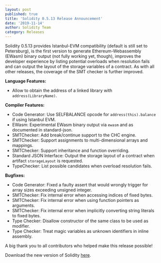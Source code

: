 ```yaml
---
layout: post
published: true
title: 'Solidity 0.5.13 Release Announcement'
date: '2019-11-14'
author: Solidity Team
category: Releases
---
```


Solidity 0.5.13 provides Istanbul-EVM compatibility (default is still set to Petersburg), is the first version to generate Ethereum-Webassembly (EWasm) binary output (not fully working yet, though), improves the developer experience by listing potential overloads when resolution fails and can output the layout of the storage variables of a contract. As with all other releases, the coverage of the SMT checker is further improved.


**Language Features:**
 * Allow to obtain the address of a linked library with ``address(LibraryName)``.


**Compiler Features:**
 * Code Generator: Use SELFBALANCE opcode for ``address(this).balance`` if using Istanbul EVM.
 * EWasm: Experimental EWasm binary output via ``ewasm`` and as documented in standard-json.
 * SMTChecker: Add break/continue support to the CHC engine.
 * SMTChecker: Support assignments to multi-dimensional arrays and mappings.
 * SMTChecker: Support inheritance and function overriding.
 * Standard JSON Interface: Output the storage layout of a contract when artifact ``storageLayout`` is requested.
 * TypeChecker: List possible candidates when overload resolution fails.


**Bugfixes:**
 * Code Generator: Fixed a faulty assert that would wrongly trigger for array sizes exceeding unsigned integer.
 * SMTChecker: Fix internal error when accessing indices of fixed bytes.
 * SMTChecker: Fix internal error when using function pointers as arguments.
 * SMTChecker: Fix internal error when implicitly converting string literals to fixed bytes.
 * Type Checker: Disallow constructor of the same class to be used as modifier.
 * Type Checker: Treat magic variables as unknown identifiers in inline assembly.



A big thank you to all contributors who helped make this release possible!

Download the new version of Solidity [here](https://github.com/ethereum/solidity/releases/tag/v0.5.13).
  